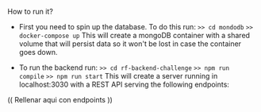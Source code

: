 How to run it?

- First you need to spin up the database. To do this run:
`>> cd mondodb`
`>> docker-compose up`
This will create a mongoDB container with a shared volume that will persist data so it won't be lost in case the container goes down.

- To run the backend run:
`>> cd rf-backend-challenge`
`>> npm run compile`
`>> npm run start`
This will create a server running in localhost:3030 with a REST API serving the following endpoints:

(( Rellenar aqui con endpoints ))